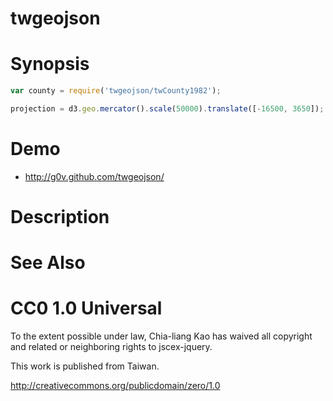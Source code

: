 twgeojson
============

# Synopsis

```javascript
var county = require('twgeojson/twCounty1982');

projection = d3.geo.mercator().scale(50000).translate([-16500, 3650]);
```

# Demo

* http://g0v.github.com/twgeojson/

# Description

# See Also

# CC0 1.0 Universal

To the extent possible under law, Chia-liang Kao has waived all copyright
and related or neighboring rights to jscex-jquery.

This work is published from Taiwan.

http://creativecommons.org/publicdomain/zero/1.0
